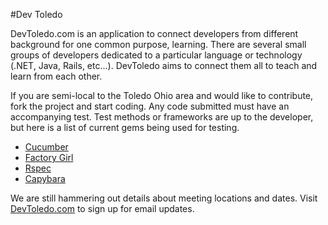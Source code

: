 #Dev Toledo

DevToledo.com is an application to connect developers from different background for one common purpose, learning. There are several small groups of developers dedicated to a particular language or technology (.NET, Java, Rails, etc...). DevToledo aims to connect them all to teach and learn from each other.

If you are semi-local to the Toledo Ohio area and would like to contribute, fork the project and start coding. Any code submitted must have an accompanying test. Test methods or frameworks are up to the developer, but here is a list of current gems being used for testing.

* [Cucumber](https://github.com/cucumber/cucumber)
* [Factory Girl](https://github.com/thoughtbot/factory_girl)
* [Rspec](https://github.com/dchelimsky/rspec)
* [Capybara](https://github.com/jnicklas/capybara)

We are still hammering out details about meeting locations and dates. Visit [DevToledo.com](http://devtoledo.com) to sign up for email updates.


